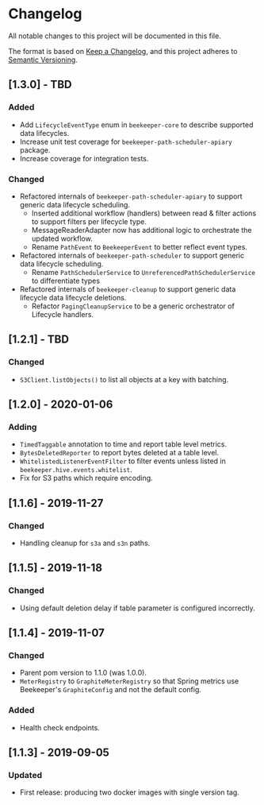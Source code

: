 # Changelog
All notable changes to this project will be documented in this file.

The format is based on [Keep a Changelog](https://keepachangelog.com/en/1.0.0/),
and this project adheres to [Semantic Versioning](https://semver.org/spec/v2.0.0.html).

## [1.3.0] - TBD
### Added
- Add `LifecycleEventType` enum in `beekeeper-core` to describe supported data lifecycles.
- Increase unit test coverage for `beekeeper-path-scheduler-apiary` package.
- Increase coverage for integration tests.

### Changed
- Refactored internals of `beekeeper-path-scheduler-apiary` to support generic data lifecycle scheduling.
    - Inserted additional workflow (handlers) between read & filter actions to support filters per lifecycle type.
    - MessageReaderAdapter now has additional logic to orchestrate the updated workflow.
    - Rename `PathEvent` to `BeekeeperEvent` to better reflect event types.
- Refactored internals of `beekeeper-path-scheduler` to support generic data lifecycle scheduling.
    - Rename `PathSchedulerService` to `UnreferencedPathSchedulerService` to differentiate types
- Refactored internals of `beekeeper-cleanup` to support generic data lifecycle data lifecycle deletions.
    - Refactor `PagingCleanupService` to be a generic orchestrator of Lifecycle handlers.

## [1.2.1] - TBD
### Changed
- `S3Client.listObjects()` to list all objects at a key with batching.  

## [1.2.0] - 2020-01-06
### Adding
- `TimedTaggable` annotation to time and report table level metrics.
- `BytesDeletedReporter` to report bytes deleted at a table level.
- `WhitelistedListenerEventFilter` to filter events unless listed in `beekeeper.hive.events.whitelist`.
- Fix for S3 paths which require encoding.

## [1.1.6] - 2019-11-27
### Changed
- Handling cleanup for `s3a` and `s3n` paths.

## [1.1.5] - 2019-11-18
### Changed
- Using default deletion delay if table parameter is configured incorrectly.

## [1.1.4] - 2019-11-07
### Changed
- Parent pom version to 1.1.0 (was 1.0.0).
- `MeterRegistry` to `GraphiteMeterRegistry` so that Spring metrics use Beekeeper's `GraphiteConfig` and not the default config.

### Added
- Health check endpoints.

## [1.1.3] - 2019-09-05
### Updated
- First release: producing two docker images with single version tag.
